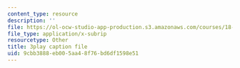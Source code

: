 ```yaml
---
content_type: resource
description: ''
file: https://ol-ocw-studio-app-production.s3.amazonaws.com/courses/18-404j-theory-of-computation-fall-2020/9cbb3888eb005aa48f76bd6df1598e51_TTArY7ojshU.vtt
file_type: application/x-subrip
resourcetype: Other
title: 3play caption file
uid: 9cbb3888-eb00-5aa4-8f76-bd6df1598e51
---
```

